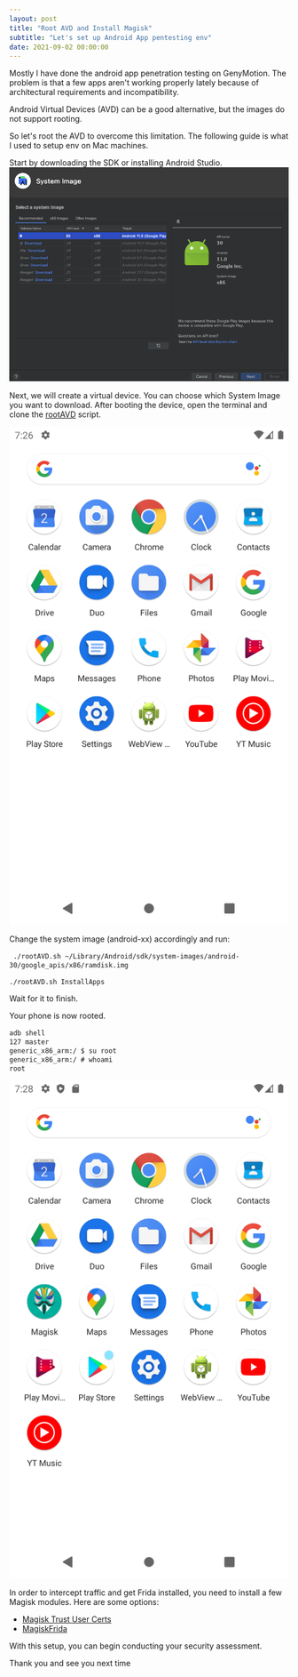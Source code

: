 ```yaml
---
layout: post
title: "Root AVD and Install Magisk"
subtitle: "Let's set up Android App pentesting env"
date: 2021-09-02 00:00:00
---
```


Mostly I have done the android app penetration testing on GenyMotion.
The problem is that a few apps aren't working properly lately because of architectural requirements and incompatibility.

Android Virtual Devices (AVD) can be a good alternative, but the images do not support rooting.

So let's root the AVD to overcome this limitation. The following guide is what I used to setup env on Mac machines.

Start by downloading the SDK or installing Android Studio.
![Android System Images](/images/andimages.png)

Next, we will create a virtual device. You can choose which System Image you want to download.
After booting the device, open the terminal and clone the [rootAVD](https://github.com/newbit1/rootAVD) script.

![Not Rooted](/images/notrooted.png)


Change the system image (android-xx) accordingly and run:

```
 ./rootAVD.sh ~/Library/Android/sdk/system-images/android-30/google_apis/x86/ramdisk.img
```

```
./rootAVD.sh InstallApps
```

Wait for it to finish.

Your phone is now rooted.
```
adb shell                                                                                                                                                                                                                        127 master
generic_x86_arm:/ $ su root
generic_x86_arm:/ # whoami
root
```

![Rooted](/images/rooted.png)

In order to intercept traffic and get Frida installed, you need to install a few Magisk modules.
 Here are some options:
  - [Magisk Trust User Certs](https://github.com/NVISOsecurity/MagiskTrustUserCerts)
  - [MagiskFrida](https://github.com/ViRb3/magisk-frida)

  With this setup, you can begin conducting your security assessment.

  Thank you and see you next time
